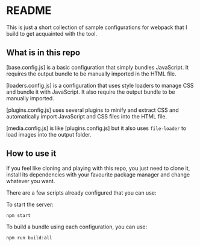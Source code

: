 # README

This is just a short collection of sample configurations for webpack that I build to get acquainted with the tool.

## What is in this repo

[base.config.js] is a basic configuration that simply bundles JavaScript. It requires the output bundle to be manually imported in the HTML file.

[loaders.config.js] is a configuration that uses style loaders to manage CSS and bundle it with JavaScript. It also require the output bundle to be manually imported.

[plugins.config.js] uses several plugins to minify and extract CSS and automatically import JavaScript and CSS files into the HTML file.

[media.config.js] is like [plugins.config.js] but it also uses `file-loader` to load images into the output folder.

## How to use it

If you feel like cloning and playing with this repo, you just need to clone it, install its dependencies with your favourite package manager and change whatever you want.

There are a few scripts already configured that you can use:

To start the server:

```bash
npm start
```

To build a bundle using each configuration, you can use:

```bash
npm run build:all
```